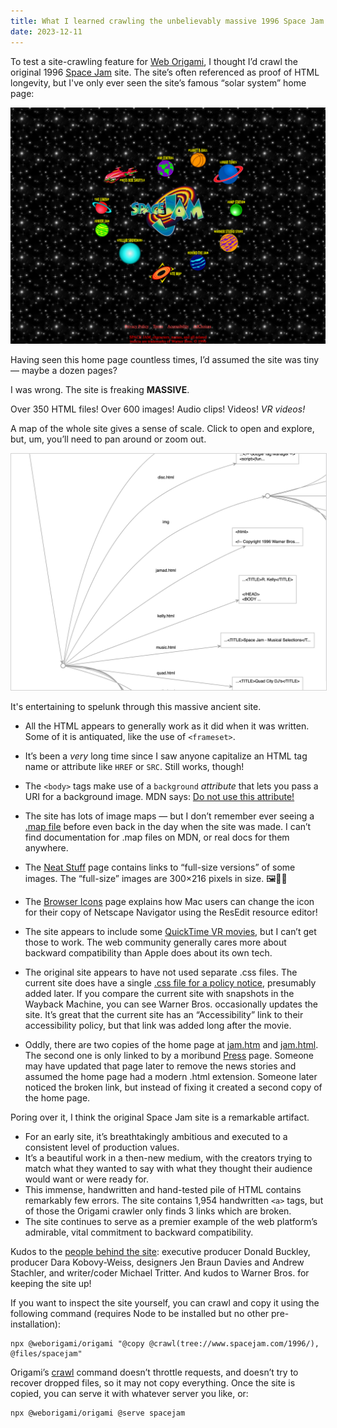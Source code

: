 ```yaml
---
title: What I learned crawling the unbelievably massive 1996 Space Jam site
date: 2023-12-11
---
```


To test a site-crawling feature for [Web Origami](https://weborigami.org), I thought I’d crawl the original 1996 [Space Jam](https://www.spacejam.com/1996) site. The site’s often referenced as proof of HTML longevity, but I've only ever seen the site’s famous “solar system” home page:

![Space Jam home page](/images/2023/12/spaceJamHome.png)

Having seen this home page countless times, I’d assumed the site was tiny — maybe a dozen pages?

I was wrong. The site is freaking **MASSIVE**.

Over 350 HTML files! Over 600 images! Audio clips! Videos! _VR videos!_

A map of the whole site gives a sense of scale. Click to open and explore, but, um, you’ll need to pan around or zoom out.

<a href="/images/2023/12/spaceJamMap.svg">
  <img src="/images/2023/12/spaceJamMap.png" style="border: 1px solid lightgray; max-width: 100%;" alt="Portion of a map of the Space Jam website">
</a>

It's entertaining to spelunk through this massive ancient site.

- All the HTML appears to generally work as it did when it was written. Some of it is antiquated, like the use of `<frameset>`.

- It’s been a _very_ long time since I saw anyone capitalize an HTML tag name or attribute like `HREF` or `SRC`. Still works, though!

- The `<body>` tags make use of a `background` _attribute_ that lets you pass a URI for a background image. MDN says: [Do not use this attribute!](https://developer.mozilla.org/en-US/docs/Web/HTML/Element/body)

- The site has lots of image maps — but I don’t remember ever seeing a [.map file](https://www.spacejam.com/1996/bin/bball.map) before even back in the day when the site was made. I can’t find documentation for .map files on MDN, or real docs for them anywhere.

* The [Neat Stuff](https://www.spacejam.com/1996/cmp/junior/neatstuffframes.html) page contains links to “full-size versions” of some images. The “full-size” images are 300×216 pixels in size. 🖼️🔬🤣

* The [Browser Icons](https://www.spacejam.com/1996/cmp/souvenirs/iconsframes.html) page explains how Mac users can change the icon for their copy of Netscape Navigator using the ResEdit resource editor!

* The site appears to include some [QuickTime VR movies](https://www.spacejam.com/1996/cmp/bball/qtvrframes.html), but I can’t get those to work. The web community generally cares more about backward compatibility than Apple does about its own tech.

* The original site appears to have not used separate .css files. The current site does have a single [.css file for a policy notice](https://www.spacejam.com/1996/css/wbPolicyUpdatedNoticeStyle.css), presumably added later. If you compare the current site with snapshots in the Wayback Machine, you can see Warner Bros. occasionally updates the site. It’s great that the current site has an “Accessibility” link to their accessibility policy, but that link was added long after the movie.

* Oddly, there are two copies of the home page at [jam.htm](https://www.spacejam.com/1996/jam.htm) and [jam.html](https://www.spacejam.com/1996/jam.html). The second one is only linked to by a moribund [Press](https://www.spacejam.com/1996/cmp/pressbox/pressboxframes.html) page. Someone may have updated that page later to remove the news stories and assumed the home page had a modern .html extension. Someone later noticed the broken link, but instead of fixing it created a second copy of the home page.

Poring over it, I think the original Space Jam site is a remarkable artifact.

- For an early site, it’s breathtakingly ambitious and executed to a consistent level of production values.
- It’s a beautiful work in a then-new medium, with the creators trying to match what they wanted to say with what they thought their audience would want or were ready for.
- This immense, handwritten and hand-tested pile of HTML contains remarkably few errors. The site contains 1,954 handwritten `<a>` tags, but of those the Origami crawler only finds 3 links which are broken.
- The site continues to serve as a premier example of the web platform’s admirable, vital commitment to backward compatibility.

Kudos to the [people behind the site](https://www.spacejam.com/1996/cmp/pressbox/credits.html): executive producer Donald Buckley, producer Dara Kobovy-Weiss, designers Jen Braun Davies and Andrew Stachler, and writer/coder Michael Tritter. And kudos to Warner Bros. for keeping the site up!

If you want to inspect the site yourself, you can crawl and copy it using the following command (requires Node to be installed but no other pre-installation):

```
npx @weborigami/origami "@copy @crawl(tree://www.spacejam.com/1996/), @files/spacejam"
```

Origami’s [crawl](https://weborigami.org/language/@crawl.html) command doesn’t throttle requests, and doesn’t try to recover dropped files, so it may not copy everything. Once the site is copied, you can serve it with whatever server you like, or:

```
npx @weborigami/origami @serve spacejam
```
